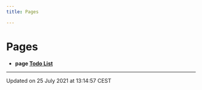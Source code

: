 ```yaml
---
title: Pages

---
```


# Pages




* **page [Todo List](/docs/api/pages/todo#page-todo)** 



-------------------------------

Updated on 25 July 2021 at 13:14:57 CEST
